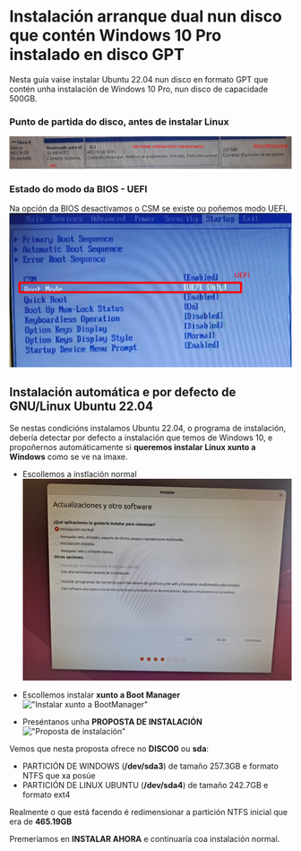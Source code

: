 # Instalación arranque dual nun disco que contén Windows 10 Pro instalado en disco GPT

Nesta guía vaise instalar Ubuntu 22.04 nun disco en formato GPT que contén unha instalación de Windows 10 Pro, nun disco de capacidade 500GB.
### Punto de partida do disco, antes de instalar Linux
!["Estado do disco"](images/disco.png)

### Estado do modo da BIOS - UEFI
Na opción da BIOS desactivamos o CSM se existe ou poñemos modo UEFI.
!["Configuración modo da BIOS/UEFI"](images/UEFIONLY.png)

## Instalación automática e por defecto de GNU/Linux Ubuntu 22.04

Se nestas condicións instalamos Ubuntu 22.04, o programa de instalación, debería detectar por defecto a instalación que temos de Windows 10, e propoñernos automáticamente si **queremos instalar Linux xunto a Windows** como se ve na imaxe.

+ Escollemos a instlación normal
!["Instalación normal"](images/1-instalacionnormal.jpg)

+ Escollemos instalar **xunto a Boot Manager**
!["Instalar xunto a BootManager"](images/2-juntoabootmanager.jpg)

+ Preséntanos unha **PROPOSTA DE INSTALACIÓN**
!["Proposta de instalación"](images/3-propostainstalacion.jpg)

Vemos que nesta proposta ofrece no **DISCO0** ou **sda**:
+ PARTICIÓN DE WINDOWS (**/dev/sda3**) de tamaño 257.3GB e formato NTFS que xa posúe
+ PARTICIÓN DE LINUX UBUNTU (**/dev/sda4**) de tamaño 242.7GB e formato ext4

Realmente o que está facendo é redimensionar a partición NTFS inicial que era de **465.19GB**

Premeríamos en **INSTALAR AHORA** e continuaría coa instalación normal.




